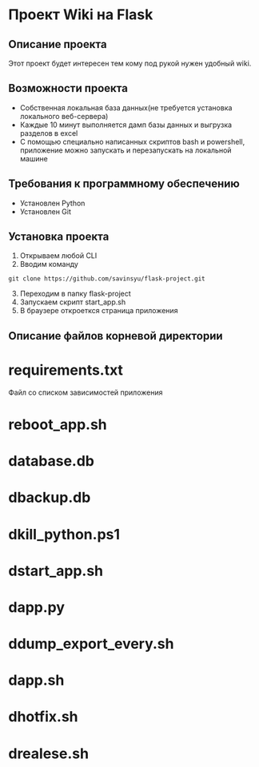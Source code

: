 # Проект Wiki на Flask

## Описание проекта

Этот проект будет интересен тем кому под рукой нужен удобный wiki.

## Возможности проекта

* Собственная локальная база данных(не требуется установка локального веб-сервера)
* Каждые 10 минут выполняется дамп базы данных и выгрузка разделов в excel 
* С помощью специально написанных скриптов bash и powershell, приложение можно запускать и перезапускать на локальной машине


## Требования к программному обеспечению

* Установлен Python
* Установлен Git

## Установка проекта

1. Открываем любой CLI
2. Вводим команду 
```
git clone https://github.com/savinsyu/flask-project.git
```
3. Переходим в папку flask-project 
4. Запускаем скрипт start_app.sh
5. В браузере откроеткся страница приложения


## Описание файлов корневой директории

# requirements.txt

Файл со списком зависимостей приложения

# reboot_app.sh
# database.db
# dbackup.db

# dkill_python.ps1
# dstart_app.sh
# dapp.py

# ddump_export_every.sh
# dapp.sh
# dhotfix.sh

# drealese.sh